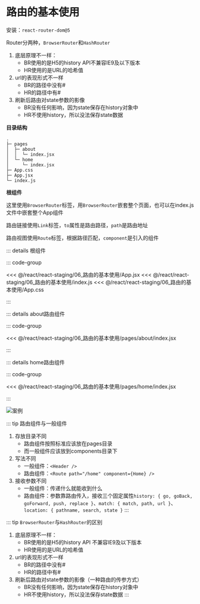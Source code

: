 # 路由的基本使用

安装：`react-router-dom@5`

Router分两种，`BrowserRouter`和`HashRouter`

1. 底层原理不一样：
   - BR使用的是H5的history API不兼容IE9及以下版本
   - HR使用的是URL的哈希值
2. url的表现形式不一样
   - BR的路径中没有#
   - HR的路径中有#
3. 刷新后路由对state参数的影像
   - BR没有任何影响，因为state保存在history对象中
   - HR不使用history，所以没法保存state数据

**目录结构**

```
.
├─ pages
│  ├─ about
│  │  └─ index.jsx
│  └─ home
│     └─ index.jsx
├─ App.css
├─ App.jsx
└─ index.js
```

**根组件**

这里使用`BrowserRouter`标签，用`BrowserRouter`嵌套整个页面，也可以在index.js文件中嵌套整个App组件

路由链接使用`Link`标签，`to`属性是路由路径，`path`是路由地址

路由视图使用`Route`标签，根据路径匹配，`component`是引入的组件

::: details 根组件

::: code-group 

<<< @/react/react-staging/06_路由的基本使用/App.jsx
<<< @/react/react-staging/06_路由的基本使用/index.js
<<< @/react/react-staging/06_路由的基本使用/App.css

:::


::: details about路由组件

::: code-group

<<<  @/react/react-staging/06_路由的基本使用/pages/about/index.jsx

:::


::: details home路由组件

::: code-group

<<<  @/react/react-staging/06_路由的基本使用/pages/home/index.jsx

:::

![案例](/react/react-staging/1722224164183.gif)


::: tip 路由组件与一般组件
1. 存放目录不同
   - 路由组件按照标准应该放在pages目录
   - 而一般组件应该放到components目录下
2. 写法不同
   - 一般组件：`<Header />`
   - 路由组件：`<Route path="/home" component={Home} />`
3. 接收参数不同
   - 一般组件：传递什么就能收到什么
   - 路由组件：参数靠路由传入，接收三个固定属性`history: { go, goBack, goForward, push, replace }`、`match: { match, path, url }`、`location: { pathname, search, state }`
:::

::: tip `BrowserRouter`与`HashRouter`的区别
1. 底层原理不一样：
   - BR使用的是H5的history API 不兼容IE9及以下版本
   - HR使用的是URL的哈希值
2. url的表现形式不一样
   - BR的路径中没有#
   - HR的路径中有#
3. 刷新后路由对state参数的影像（一种路由的传参方式）
   - BR没有任何影响，因为state保存在history对象中
   - HR不使用history，所以没法保存state数据
:::